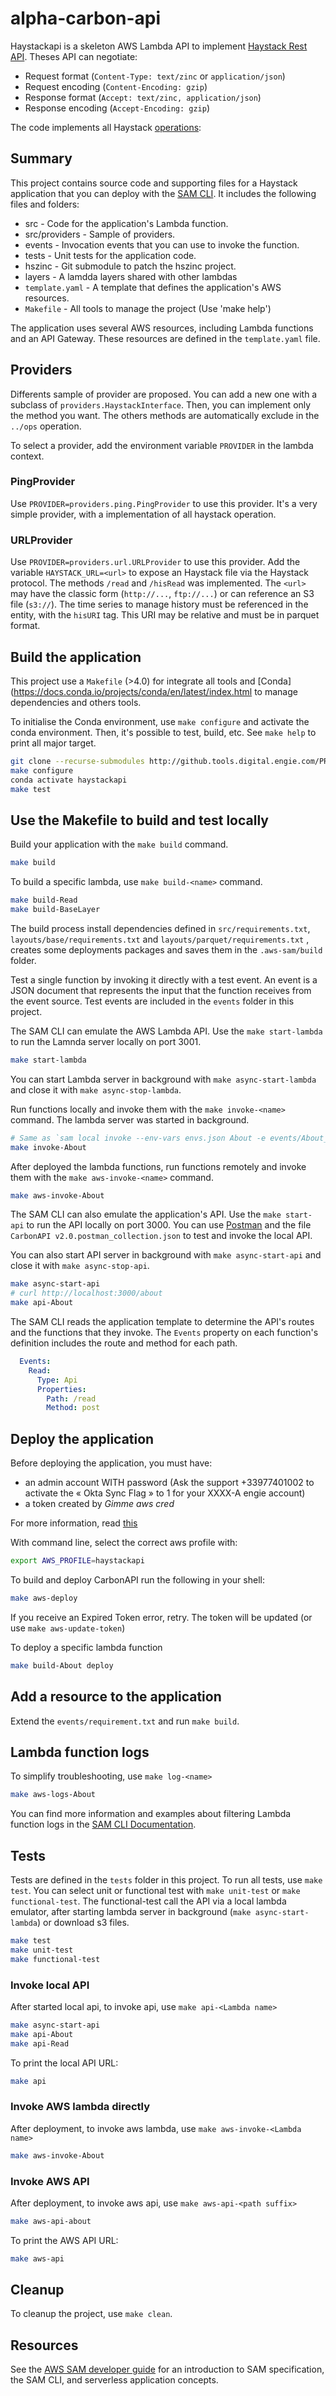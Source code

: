 # alpha-carbon-api

Haystackapi is a skeleton AWS Lambda API to implement [Haystack Rest API](https://project-haystack.org/doc/Rest).
Theses API can negotiate:
- Request format (`Content-Type: text/zinc` or `application/json`)
- Request encoding (`Content-Encoding: gzip`)
- Response format (`Accept: text/zinc, application/json`)
- Response encoding (`Accept-Encoding: gzip`)

The code implements all Haystack [operations](https://project-haystack.org/doc/Rest):

## Summary
This project contains source code and supporting files for a Haystack application 
that you can deploy with the [SAM CLI](https://docs.aws.amazon.com/serverless-application-model/latest/developerguide/what-is-sam.html). 
It includes the following files and folders:
- src - Code for the application's Lambda function.
- src/providers - Sample of providers.
- events - Invocation events that you can use to invoke the function.
- tests - Unit tests for the application code. 
- hszinc - Git submodule to patch the hszinc project. 
- layers - A lamdda layers shared with other lambdas 
- `template.yaml` - A template that defines the application's AWS resources.
- `Makefile` - All tools to manage the project (Use 'make help')

The application uses several AWS resources, including Lambda functions and an API Gateway. 
These resources are defined in the `template.yaml` file. 

## Providers
Differents sample of provider are proposed. You can add a new one with a subclass of `providers.HaystackInterface`.
Then, you can implement only the method you want. The others methods are automatically exclude in 
the `../ops` operation.

To select a provider, add the environment variable `PROVIDER` in the lambda context.

### PingProvider
Use `PROVIDER=providers.ping.PingProvider` to use this provider.
It's a very simple provider, with a implementation of all haystack operation.

### URLProvider
Use `PROVIDER=providers.url.URLProvider` to use this provider.
Add the variable `HAYSTACK_URL=<url>` to expose an Haystack file via the Haystack protocol.
The methods `/read` and `/hisRead` was implemented.
The `<url>` may have the classic form (`http://...`, `ftp://...`) or can reference an S3 file (`s3://`).
The time series to manage history must be referenced in the entity, with the `hisURI` tag.
This URI may be relative and must be in parquet format.

## Build the application
This project use a `Makefile` (>4.0) for integrate all tools and [Conda](https://docs.conda.io/projects/conda/en/latest/index.html
to manage dependencies and others tools.

To initialise the Conda environment, use `make configure` and activate the conda environment.
Then, it's possible to test, build, etc. See `make help` to print all major target.
```bash
git clone --recurse-submodules http://github.tools.digital.engie.com/PR6075/alpha-carbon-api.git 
make configure
conda activate haystackapi
make test
```

## Use the Makefile to build and test locally

Build your application with the `make build` command.
```bash
make build
```

To build a specific lambda, use `make build-<name>` command.
```bash
make build-Read
make build-BaseLayer
```

The build process install dependencies defined in `src/requirements.txt`,
`layouts/base/requirements.txt` and `layouts/parquet/requirements.txt` , 
creates some deployments packages and saves them in the `.aws-sam/build` folder.

Test a single function by invoking it directly with a test event. An event is a JSON document 
that represents the input that the function receives from the event source. 
Test events are included in the `events` folder in this project.

The SAM CLI can emulate the AWS Lambda API. Use the `make start-lambda` to run the Lamnda server locally on port 3001.
```bash
make start-lambda
```
You can start Lambda server in background with `make async-start-lambda` and close it with `make async-stop-lambda`.

Run functions locally and invoke them with the `make invoke-<name>` command. The lambda server was started in background.
```bash
# Same as `sam local invoke --env-vars envs.json About -e events/About_event.json`
make invoke-About 
```

After deployed the lambda functions, run functions remotely and invoke them with the `make aws-invoke-<name>` command.
```bash
make aws-invoke-About 
```


The SAM CLI can also emulate the application's API. Use the `make start-api` to run the API locally on port 3000.
You can use [Postman](https://www.postman.com/) and the file `CarbonAPI v2.0.postman_collection.json` to
test and invoke the local API.

You can also start API server in background with `make async-start-api` and close it with `make async-stop-api`.

```bash
make async-start-api
# curl http://localhost:3000/about
make api-About
```

The SAM CLI reads the application template to determine the API's routes and the functions that they invoke. 
The `Events` property on each function's definition includes the route and method for each path.

```yaml
  Events:
    Read:
      Type: Api
      Properties:
        Path: /read
        Method: post
```

## Deploy the application

Before deploying the application, you must have:
- an admin account WITH password (Ask the support +33977401002 to activate the « Okta Sync Flag » to 1
for your XXXX-A engie account)
- a token created by *Gimme aws cred*

For more information, read [this](https://confluence.tools.digital.engie.com/display/CDHA/AWS+CLI+installation+and+CDH+access+testing)

With command line, select the correct aws profile with:
```bash
export AWS_PROFILE=haystackapi
```

To build and deploy CarbonAPI run the following in your shell:
```bash
make aws-deploy
```
If you receive an Expired Token error, retry. The token will be updated (or use `make aws-update-token`)

To deploy a specific lambda function
```bash
make build-About deploy
```

## Add a resource to the application
Extend the `events/requirement.txt` and run `make build`.

## Lambda function logs
To simplify troubleshooting, use `make log-<name>`

```bash
make aws-logs-About
```

You can find more information and examples about filtering Lambda function logs in the 
[SAM CLI Documentation](https://docs.aws.amazon.com/serverless-application-model/latest/developerguide/serverless-sam-cli-logging.html).

## Tests

Tests are defined in the `tests` folder in this project. 
To run all tests, use `make test`. You can select unit or functional test with `make unit-test` 
or `make functional-test`. The functional-test call the API via a local lambda emulator, 
after starting lambda server in background (`make async-start-lambda`) or download s3 files.
```bash
make test
make unit-test
make functional-test
```

### Invoke local API
After started local api, to invoke api, use `make api-<Lambda name>`
```bash
make async-start-api
make api-About
make api-Read
```
To print the local API URL:
```bash
make api
```

### Invoke AWS lambda directly
After deployment, to invoke aws lambda, use `make aws-invoke-<Lambda name>`
```bash
make aws-invoke-About
```

### Invoke AWS API
After deployment, to invoke aws api, use `make aws-api-<path suffix>`
```bash
make aws-api-about
```
To print the AWS API URL:
```bash
make aws-api
```


## Cleanup
To cleanup the project, use `make clean`.

## Resources
See the [AWS SAM developer guide](https://docs.aws.amazon.com/serverless-application-model/latest/developerguide/what-is-sam.html) 
for an introduction to SAM specification, the SAM CLI, and serverless application concepts.
